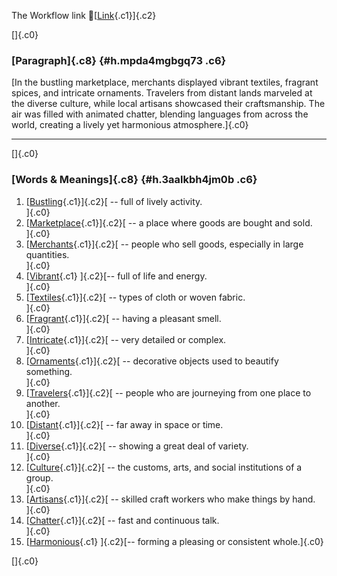 The Workflow link
👏[[Link](https://www.google.com/url?q=http://www.google.com&sa=D&source=editors&ust=1760045007232314&usg=AOvVaw33jojiaLhq-PbPojEuo2qD){.c1}]{.c2}

[]{.c0}

### [Paragraph]{.c8} {#h.mpda4mgbgq73 .c6}

[In the bustling marketplace, merchants displayed vibrant textiles,
fragrant spices, and intricate ornaments. Travelers from distant lands
marveled at the diverse culture, while local artisans showcased their
craftsmanship. The air was filled with animated chatter, blending
languages from across the world, creating a lively yet harmonious
atmosphere.]{.c0}

------------------------------------------------------------------------

[]{.c0}

### [Words & Meanings]{.c8} {#h.3aalkbh4jm0b .c6}

1.  [[Bustling](https://www.google.com/url?q=http://www.google.com&sa=D&source=editors&ust=1760045007233055&usg=AOvVaw3LXqDmq1PfmUcA2dvFBrOa){.c1}]{.c2}[ --
    full of lively activity.\
    ]{.c0}
2.  [[Marketplace](https://www.google.com/url?q=http://www.google.com&sa=D&source=editors&ust=1760045007233202&usg=AOvVaw3JN_UVtZpfnEIBELXckyQY){.c1}]{.c2}[ --
    a place where goods are bought and sold.\
    ]{.c0}
3.  [[Merchants](https://www.google.com/url?q=http://www.google.com&sa=D&source=editors&ust=1760045007233348&usg=AOvVaw0Sh50DRYrPqUNxZUg41fi7){.c1}]{.c2}[ --
    people who sell goods, especially in large quantities.\
    ]{.c0}
4.  [[Vibrant](https://www.google.com/url?q=http://www.google.com&sa=D&source=editors&ust=1760045007233497&usg=AOvVaw3qqsXPJRnDZR7sZdBid_Of){.c1}
    ]{.c2}[-- full of life and energy.\
    ]{.c0}
5.  [[Textiles](https://www.google.com/url?q=http://www.google.com&sa=D&source=editors&ust=1760045007233651&usg=AOvVaw2MPKl_fI1o4jKIO-zDDmeB){.c1}]{.c2}[ --
    types of cloth or woven fabric.\
    ]{.c0}
6.  [[Fragrant](https://www.google.com/url?q=http://www.google.com&sa=D&source=editors&ust=1760045007233862&usg=AOvVaw0id1tx307dbW8lxiyd-WJv){.c1}]{.c2}[ --
    having a pleasant smell.\
    ]{.c0}
7.  [[Intricate](https://www.google.com/url?q=http://www.google.com&sa=D&source=editors&ust=1760045007234008&usg=AOvVaw2t1zgmEJlxsWwtyNd7jTQx){.c1}]{.c2}[ --
    very detailed or complex.\
    ]{.c0}
8.  [[Ornaments](https://www.google.com/url?q=http://www.google.com&sa=D&source=editors&ust=1760045007234128&usg=AOvVaw0O3D-gAOiRKUvyJaXIYHn1){.c1}]{.c2}[ --
    decorative objects used to beautify something.\
    ]{.c0}
9.  [[Travelers](https://www.google.com/url?q=http://www.google.com&sa=D&source=editors&ust=1760045007234296&usg=AOvVaw2j0D5xMBCYenfEvuD48Mry){.c1}]{.c2}[ --
    people who are journeying from one place to another.\
    ]{.c0}
10. [[Distant](https://www.google.com/url?q=http://www.google.com&sa=D&source=editors&ust=1760045007234453&usg=AOvVaw2QHlQkGlCTrmv0sRBm8Zii){.c1}]{.c2}[ --
    far away in space or time.\
    ]{.c0}
11. [[Diverse](https://www.google.com/url?q=http://www.google.com&sa=D&source=editors&ust=1760045007234575&usg=AOvVaw2kUBuwxG4WqK1ync1OBTrO){.c1}]{.c2}[ --
    showing a great deal of variety.\
    ]{.c0}
12. [[Culture](https://www.google.com/url?q=http://www.google.com&sa=D&source=editors&ust=1760045007234764&usg=AOvVaw21pAgk4jT-JlsXmZfGX7sA){.c1}]{.c2}[ --
    the customs, arts, and social institutions of a group.\
    ]{.c0}
13. [[Artisans](https://www.google.com/url?q=http://www.google.com&sa=D&source=editors&ust=1760045007234928&usg=AOvVaw1R7QL39za4yflrshOGELN6){.c1}]{.c2}[ --
    skilled craft workers who make things by hand.\
    ]{.c0}
14. [[Chatter](https://www.google.com/url?q=http://www.google.com&sa=D&source=editors&ust=1760045007235082&usg=AOvVaw26wUv3RqvVLQ8enfqN6UnW){.c1}]{.c2}[ --
    fast and continuous talk.\
    ]{.c0}
15. [[Harmonious](https://www.google.com/url?q=http://www.google.com&sa=D&source=editors&ust=1760045007235213&usg=AOvVaw26jHwkk7DBdNeLLqEWcRHZ){.c1}
    ]{.c2}[-- forming a pleasing or consistent whole.]{.c0}

[]{.c0}
